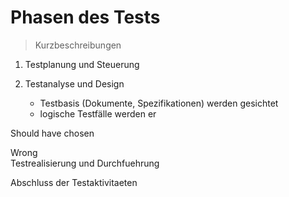 Phasen des Tests
================
> Kurzbeschreibungen
	
1. Testplanung und Steuerung

2. Testanalyse und Design
	- Testbasis (Dokumente, Spezifikationen) werden gesichtet
	- logische Testfälle werden er


Should have chosen	

Wrong	
Testrealisierung und Durchfuehrung

Abschluss der Testaktivitaeten